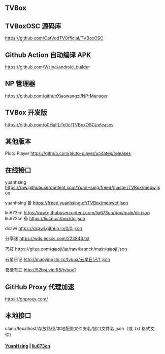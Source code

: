 ## TVBox

## TVBoxOSC 源码库

https://github.com/CatVodTVOfficial/TVBoxOSC

## Github Action 自动编译 APK

https://github.com/Wsine/android_builder

## NP 管理器

https://github.com/githubXiaowangzi/NP-Manager

## TVBox 开发版

https://github.com/o0HalfLife0o/TVBoxOSC/releases

## 其他版本

Pluto Player https://github.com/pluto-player/updates/releases

## 在线接口

yuanhsing https://raw.githubusercontent.com/YuanHsing/freed/master/TVBox/meow.json

yuanhsing 备 https://freed.yuanhsing.cf/TVBox/meowcf.json

liu673cn https://raw.githubusercontent.com/liu673cn/box/main/dc.json
liu673cn 备 https://liucn.cc/box/dc.json

dxawi https://dxawi.github.io/0/0.json

分享迷 https://wds.ecsxs.com/223843.txt

巧技 https://gitea.com/qiaoji/jar/raw/branch/main/qiaoji.json

云星日记 http://maoyingshi.cc/tvbox/云星日记/1.json

吾爱有三 http://52bsj.vip:98/tvbox1

## GitHub Proxy 代理加速

https://ghproxy.com/

## 本地接口

clan://localhost/存放路径/本地配置文件夹名/接口文件名.json（或 .txt 格式文件）

#### [YuanHsing](https://github.com/YuanHsing/freed) | [liu673cn](https://github.com/liu673cn/box)
